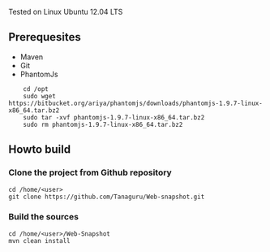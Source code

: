 Tested on Linux Ubuntu 12.04 LTS

## Prerequesites
* Maven
* Git
* PhantomJs
```
    cd /opt
    sudo wget https://bitbucket.org/ariya/phantomjs/downloads/phantomjs-1.9.7-linux-x86_64.tar.bz2
    sudo tar -xvf phantomjs-1.9.7-linux-x86_64.tar.bz2
    sudo rm phantomjs-1.9.7-linux-x86_64.tar.bz2
```

## Howto build

### Clone the project from Github repository
    
    cd /home/<user>
    git clone https://github.com/Tanaguru/Web-snapshot.git

### Build the sources

    cd /home/<user>/Web-Snapshot
    mvn clean install